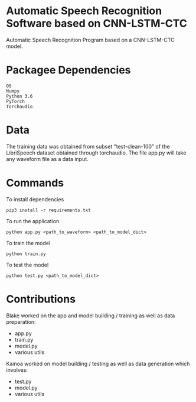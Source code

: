 # Automatic Speech Recognition Software based on CNN-LSTM-CTC
Automatic Speech Recognition Program based on a CNN-LSTM-CTC model.

# Packagee Dependencies
```
OS
Numpy 
Python 3.6
PyTorch
Torchaudio
```
# Data
The training data was obtained from subset "test-clean-100" of the LibriSpeech dataset obtained through torchaudio. The file app.py will take any waveform file as a data input.

# Commands
To install dependencies
```
pip3 install -r requirements.txt
```

To run the application
```
python app.py <path_to_waveform> <path_to_model_dict>
```

To train the model
```
python train.py
```

To test the model
```
python test.py <path_to_model_dict>
```

# Contributions
Blake worked on the app and model building / training as well as data preparation:
- app.py 
- train.py
- model.py
- various utils

Kainoa worked on model building / testing as well as data generation which involves: 
- test.py
- model.py
- various utils

